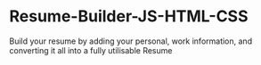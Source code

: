 # Resume-Builder-JS-HTML-CSS
Build your resume by adding your personal, work information, and converting it all into a fully utilisable Resume
